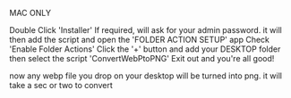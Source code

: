 MAC ONLY

Double Click 'Installer'
If required, will ask for your admin password.
it will then add the script and open the 'FOLDER ACTION SETUP' app
Check 'Enable Folder Actions'
Click the '+' button and add your DESKTOP folder
then select the script 'ConvertWebPtoPNG'
Exit out and you're all good!

now any webp file you drop on your desktop will be turned into png.
it will take a sec or two to convert
